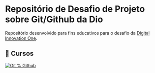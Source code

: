 # Repositório de Desafio de Projeto sobre Git/Github da Dio
Repositório desenvolvido para fins educativos para o desafio da [Digital Innovation One](https://www.dio.me/).

## 📒 Cursos
[![Git % Github](https://img.shields.io/badge/Git_&_Github-8A2BE2?logo=github)](https://github.com/Krynt/dio-desafio-github/tree/main/Curso-de-Versionamento-de-Codigo-com-Git-e-GitHub/)


##